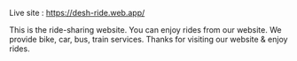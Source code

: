 Live site : https://desh-ride.web.app/

This is the ride-sharing website. You can enjoy rides from our website. We provide bike, car, bus, train services.
Thanks for visiting our website & enjoy rides.

